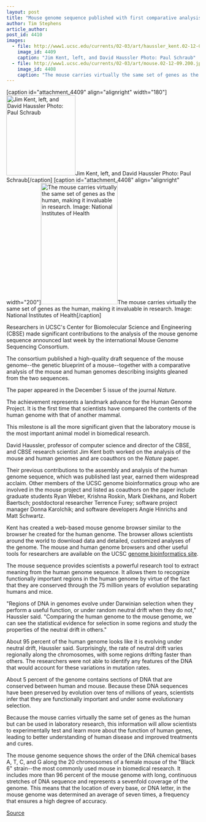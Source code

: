 ```yaml
---
layout: post
title: "Mouse genome sequence published with first comparative analysis of mouse and human genomes"
author: Tim Stephens
article_author: 
post_id: 4410
images:
  - file: http://www1.ucsc.edu/currents/02-03/art/haussler_kent.02-12-09.180.jpg
    image_id: 4409
    caption: "Jim Kent, left, and David Haussler Photo: Paul Schraub"
  - file: http://www1.ucsc.edu/currents/02-03/art/mouse.02-12-09.200.jpg
    image_id: 4408
    caption: "The mouse carries virtually the same set of genes as the human, making it invaluable in research. Image: National Institutes of Health"
---
```


[caption id="attachment_4409" align="alignright" width="180"]<a href="http://dev-ucsc-news.pantheonsite.io/wp-content/uploads/2002/12/haussler_kent.02-12-09.180.jpg"><img class="size-full wp-image-4409" src="http://dev-ucsc-news.pantheonsite.io/wp-content/uploads/2002/12/haussler_kent.02-12-09.180.jpg" alt="Jim Kent, left, and David Haussler Photo: Paul Schraub" width="180" height="209" /></a>Jim Kent, left, and David Haussler Photo: Paul Schraub[/caption]
[caption id="attachment_4408" align="alignright" width="200"]<a href="http://dev-ucsc-news.pantheonsite.io/wp-content/uploads/2002/12/mouse.02-12-09.200.jpg"><img class="size-full wp-image-4408" src="http://dev-ucsc-news.pantheonsite.io/wp-content/uploads/2002/12/mouse.02-12-09.200.jpg" alt="The mouse carries virtually the same set of genes as the human, making it invaluable in research. Image: National Institutes of Health" width="200" height="316" /></a>The mouse carries virtually the same set of genes as the human, making it invaluable in research. Image: National Institutes of Health[/caption]
<p>
  Researchers in UCSC's Center for Biomolecular Science and Engineering (CBSE) made significant contributions to the analysis of the mouse genome sequence announced last week by the international Mouse Genome Sequencing Consortium.
</p>
<p>
  The consortium published a high-quality draft sequence of the mouse genome--the genetic blueprint of a mouse--together with a comparative analysis of the mouse and human genomes describing insights gleaned from the two sequences.
</p>
<p>
  The paper appeared in the December 5 issue of the journal <i>Nature.</i><br>
</p>
<p>
  The achievement represents a landmark advance for the Human Genome Project. It is the first time that scientists have compared the contents of the human genome with that of another mammal.
</p>
<p>
  This milestone is all the more significant given that the laboratory mouse is the most important animal model in biomedical research.<br>
</p>
<p>
  David Haussler, professor of computer science and director of the CBSE, and CBSE research scientist Jim Kent both worked on the analysis of the mouse and human genomes and are coauthors on the <i>Nature</i> paper.
</p>
<p>
  Their previous contributions to the assembly and analysis of the human genome sequence, which was published last year, earned them widespread acclaim. Other members of the UCSC genome bioinformatics group who are involved in the mouse project and listed as coauthors on the paper include graduate students Ryan Weber, Krishna Roskin, Mark Diekhans, and Robert Baertsch; postdoctoral researcher Terrence Furey; software project manager Donna Karolchik; and software developers Angie Hinrichs and Matt Schwartz.
</p>
<p>
  Kent has created a web-based mouse genome browser similar to the browser he created for the human genome. The browser allows scientists around the world to download data and detailed, customized analyses of the genome. The mouse and human genome browsers and other useful tools for researchers are available on the UCSC <a href="http://genome.ucsc.edu">genome bioinformatics site</a>.
</p>
<p>
  The mouse sequence provides scientists a powerful research tool to extract meaning from the human genome sequence. It allows them to recognize functionally important regions in the human genome by virtue of the fact that they are conserved through the 75 million years of evolution separating humans and mice.<br>
</p>
<p>
  "Regions of DNA in genomes evolve under Darwinian selection when they perform a useful function, or under random neutral drift when they do not," Haussler said. "Comparing the human genome to the mouse genome, we can see the statistical evidence for selection in some regions and study the properties of the neutral drift in others."<br>
</p>
<p>
  About 95 percent of the human genome looks like it is evolving under neutral drift, Haussler said. Surprisingly, the rate of neutral drift varies regionally along the chromosomes, with some regions drifting faster than others. The researchers were not able to identify any features of the DNA that would account for these variations in mutation rates.<br>
</p>
<p>
  About 5 percent of the genome contains sections of DNA that are conserved between human and mouse. Because these DNA sequences have been preserved by evolution over tens of millions of years, scientists infer that they are functionally important and under some evolutionary selection.<br>
</p>
<p>
  Because the mouse carries virtually the same set of genes as the human but can be used in laboratory research, this information will allow scientists to experimentally test and learn more about the function of human genes, leading to better understanding of human disease and improved treatments and cures.<br>
</p>
<p>
  The mouse genome sequence shows the order of the DNA chemical bases A, T, C, and G along the 20 chromosomes of a female mouse of the "Black 6" strain--the most commonly used mouse in biomedical research. It includes more than 96 percent of the mouse genome with long, continuous stretches of DNA sequence and represents a sevenfold coverage of the genome. This means that the location of every base, or DNA letter, in the mouse genome was determined an average of seven times, a frequency that ensures a high degree of accuracy.<br>
</p>
<p><a href="http://www1.ucsc.edu/currents/02-03/12-09/mouse.html" title="Permalink to mouse">Source</a></p>
